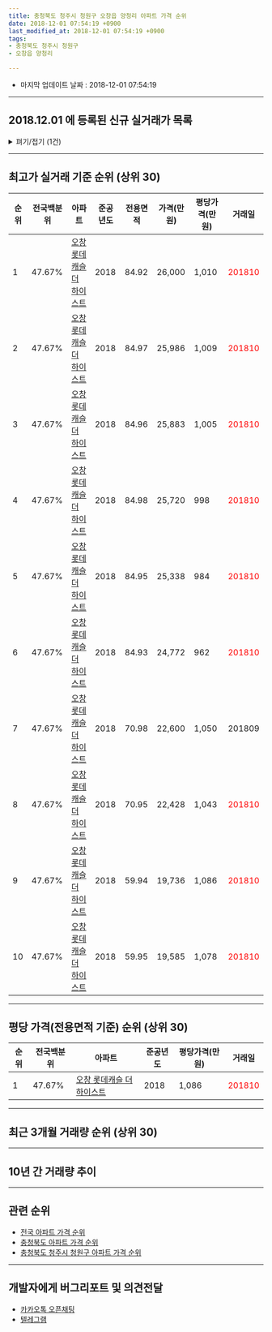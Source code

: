 ```yaml
---
title: 충청북도 청주시 청원구 오창읍 양청리 아파트 가격 순위
date: 2018-12-01 07:54:19 +0900
last_modified_at: 2018-12-01 07:54:19 +0900
tags:
- 충청북도 청주시 청원구
- 오창읍 양청리

---
```


* 마지막 업데이트 날짜 : 2018-12-01 07:54:19

---

## 2018.12.01 에 등록된 신규 실거래가 목록

<details>
<summary>펴기/접기 (1건)</summary>
<div markdown="1">

|아파트|전국백분위|준공년도|전용면적|가격(만원)|평당가격(만원)|거래일|
|---|---|---|---|---|---|---|
|[오창 롯데캐슬 더 하이스트](https://search.naver.com/search.naver?query=%EC%B6%A9%EC%B2%AD%EB%B6%81%EB%8F%84+%EC%B2%AD%EC%A3%BC%EC%8B%9C+%EC%B2%AD%EC%9B%90%EA%B5%AC+%EC%98%A4%EC%B0%BD%EC%9D%8D+%EC%96%91%EC%B2%AD%EB%A6%AC+%EC%98%A4%EC%B0%BD+%EB%A1%AF%EB%8D%B0%EC%BA%90%EC%8A%AC+%EB%8D%94+%ED%95%98%EC%9D%B4%EC%8A%A4%ED%8A%B8)|47.67%|2018|84.95|23,800|924|<span style="color:red">201811</span>|


</div>
</details>

---

## 최고가 실거래 기준 순위 (상위 30)


|순위|전국백분위|아파트|준공년도|전용면적|가격(만원)|평당가격(만원)|거래일|
|---|---|---|---|---|---|---|---|
|1|47.67%|[오창 롯데캐슬 더 하이스트](https://search.naver.com/search.naver?query=%EC%B6%A9%EC%B2%AD%EB%B6%81%EB%8F%84+%EC%B2%AD%EC%A3%BC%EC%8B%9C+%EC%B2%AD%EC%9B%90%EA%B5%AC+%EC%98%A4%EC%B0%BD%EC%9D%8D+%EC%96%91%EC%B2%AD%EB%A6%AC+%EC%98%A4%EC%B0%BD+%EB%A1%AF%EB%8D%B0%EC%BA%90%EC%8A%AC+%EB%8D%94+%ED%95%98%EC%9D%B4%EC%8A%A4%ED%8A%B8)|2018|84.92|26,000|1,010|<span style="color:red">201810</span>|
|2|47.67%|[오창 롯데캐슬 더 하이스트](https://search.naver.com/search.naver?query=%EC%B6%A9%EC%B2%AD%EB%B6%81%EB%8F%84+%EC%B2%AD%EC%A3%BC%EC%8B%9C+%EC%B2%AD%EC%9B%90%EA%B5%AC+%EC%98%A4%EC%B0%BD%EC%9D%8D+%EC%96%91%EC%B2%AD%EB%A6%AC+%EC%98%A4%EC%B0%BD+%EB%A1%AF%EB%8D%B0%EC%BA%90%EC%8A%AC+%EB%8D%94+%ED%95%98%EC%9D%B4%EC%8A%A4%ED%8A%B8)|2018|84.97|25,986|1,009|<span style="color:red">201810</span>|
|3|47.67%|[오창 롯데캐슬 더 하이스트](https://search.naver.com/search.naver?query=%EC%B6%A9%EC%B2%AD%EB%B6%81%EB%8F%84+%EC%B2%AD%EC%A3%BC%EC%8B%9C+%EC%B2%AD%EC%9B%90%EA%B5%AC+%EC%98%A4%EC%B0%BD%EC%9D%8D+%EC%96%91%EC%B2%AD%EB%A6%AC+%EC%98%A4%EC%B0%BD+%EB%A1%AF%EB%8D%B0%EC%BA%90%EC%8A%AC+%EB%8D%94+%ED%95%98%EC%9D%B4%EC%8A%A4%ED%8A%B8)|2018|84.96|25,883|1,005|<span style="color:red">201810</span>|
|4|47.67%|[오창 롯데캐슬 더 하이스트](https://search.naver.com/search.naver?query=%EC%B6%A9%EC%B2%AD%EB%B6%81%EB%8F%84+%EC%B2%AD%EC%A3%BC%EC%8B%9C+%EC%B2%AD%EC%9B%90%EA%B5%AC+%EC%98%A4%EC%B0%BD%EC%9D%8D+%EC%96%91%EC%B2%AD%EB%A6%AC+%EC%98%A4%EC%B0%BD+%EB%A1%AF%EB%8D%B0%EC%BA%90%EC%8A%AC+%EB%8D%94+%ED%95%98%EC%9D%B4%EC%8A%A4%ED%8A%B8)|2018|84.98|25,720|998|<span style="color:red">201810</span>|
|5|47.67%|[오창 롯데캐슬 더 하이스트](https://search.naver.com/search.naver?query=%EC%B6%A9%EC%B2%AD%EB%B6%81%EB%8F%84+%EC%B2%AD%EC%A3%BC%EC%8B%9C+%EC%B2%AD%EC%9B%90%EA%B5%AC+%EC%98%A4%EC%B0%BD%EC%9D%8D+%EC%96%91%EC%B2%AD%EB%A6%AC+%EC%98%A4%EC%B0%BD+%EB%A1%AF%EB%8D%B0%EC%BA%90%EC%8A%AC+%EB%8D%94+%ED%95%98%EC%9D%B4%EC%8A%A4%ED%8A%B8)|2018|84.95|25,338|984|<span style="color:red">201810</span>|
|6|47.67%|[오창 롯데캐슬 더 하이스트](https://search.naver.com/search.naver?query=%EC%B6%A9%EC%B2%AD%EB%B6%81%EB%8F%84+%EC%B2%AD%EC%A3%BC%EC%8B%9C+%EC%B2%AD%EC%9B%90%EA%B5%AC+%EC%98%A4%EC%B0%BD%EC%9D%8D+%EC%96%91%EC%B2%AD%EB%A6%AC+%EC%98%A4%EC%B0%BD+%EB%A1%AF%EB%8D%B0%EC%BA%90%EC%8A%AC+%EB%8D%94+%ED%95%98%EC%9D%B4%EC%8A%A4%ED%8A%B8)|2018|84.93|24,772|962|<span style="color:red">201810</span>|
|7|47.67%|[오창 롯데캐슬 더 하이스트](https://search.naver.com/search.naver?query=%EC%B6%A9%EC%B2%AD%EB%B6%81%EB%8F%84+%EC%B2%AD%EC%A3%BC%EC%8B%9C+%EC%B2%AD%EC%9B%90%EA%B5%AC+%EC%98%A4%EC%B0%BD%EC%9D%8D+%EC%96%91%EC%B2%AD%EB%A6%AC+%EC%98%A4%EC%B0%BD+%EB%A1%AF%EB%8D%B0%EC%BA%90%EC%8A%AC+%EB%8D%94+%ED%95%98%EC%9D%B4%EC%8A%A4%ED%8A%B8)|2018|70.98|22,600|1,050|201809|
|8|47.67%|[오창 롯데캐슬 더 하이스트](https://search.naver.com/search.naver?query=%EC%B6%A9%EC%B2%AD%EB%B6%81%EB%8F%84+%EC%B2%AD%EC%A3%BC%EC%8B%9C+%EC%B2%AD%EC%9B%90%EA%B5%AC+%EC%98%A4%EC%B0%BD%EC%9D%8D+%EC%96%91%EC%B2%AD%EB%A6%AC+%EC%98%A4%EC%B0%BD+%EB%A1%AF%EB%8D%B0%EC%BA%90%EC%8A%AC+%EB%8D%94+%ED%95%98%EC%9D%B4%EC%8A%A4%ED%8A%B8)|2018|70.95|22,428|1,043|<span style="color:red">201810</span>|
|9|47.67%|[오창 롯데캐슬 더 하이스트](https://search.naver.com/search.naver?query=%EC%B6%A9%EC%B2%AD%EB%B6%81%EB%8F%84+%EC%B2%AD%EC%A3%BC%EC%8B%9C+%EC%B2%AD%EC%9B%90%EA%B5%AC+%EC%98%A4%EC%B0%BD%EC%9D%8D+%EC%96%91%EC%B2%AD%EB%A6%AC+%EC%98%A4%EC%B0%BD+%EB%A1%AF%EB%8D%B0%EC%BA%90%EC%8A%AC+%EB%8D%94+%ED%95%98%EC%9D%B4%EC%8A%A4%ED%8A%B8)|2018|59.94|19,736|1,086|<span style="color:red">201810</span>|
|10|47.67%|[오창 롯데캐슬 더 하이스트](https://search.naver.com/search.naver?query=%EC%B6%A9%EC%B2%AD%EB%B6%81%EB%8F%84+%EC%B2%AD%EC%A3%BC%EC%8B%9C+%EC%B2%AD%EC%9B%90%EA%B5%AC+%EC%98%A4%EC%B0%BD%EC%9D%8D+%EC%96%91%EC%B2%AD%EB%A6%AC+%EC%98%A4%EC%B0%BD+%EB%A1%AF%EB%8D%B0%EC%BA%90%EC%8A%AC+%EB%8D%94+%ED%95%98%EC%9D%B4%EC%8A%A4%ED%8A%B8)|2018|59.95|19,585|1,078|<span style="color:red">201810</span>|


---

## 평당 가격(전용면적 기준) 순위 (상위 30)


|순위|전국백분위|아파트|준공년도|평당가격(만원)|거래일|
|---|---|---|---|---|---|
|1|47.67%|[오창 롯데캐슬 더 하이스트](https://search.naver.com/search.naver?query=%EC%B6%A9%EC%B2%AD%EB%B6%81%EB%8F%84+%EC%B2%AD%EC%A3%BC%EC%8B%9C+%EC%B2%AD%EC%9B%90%EA%B5%AC+%EC%98%A4%EC%B0%BD%EC%9D%8D+%EC%96%91%EC%B2%AD%EB%A6%AC+%EC%98%A4%EC%B0%BD+%EB%A1%AF%EB%8D%B0%EC%BA%90%EC%8A%AC+%EB%8D%94+%ED%95%98%EC%9D%B4%EC%8A%A4%ED%8A%B8)|2018|1,086|<span style="color:red">201810</span>|


---

## 최근 3개월 거래량 순위 (상위 30)


<div style="width:100%;">
    <canvas id="deal_count_ranking" height="250"></canvas>
</div>


<script>
new Chart(document.getElementById("deal_count_ranking"), {
    type: 'horizontalBar',
    data: {
        labels: ['오창 롯데캐슬 더 하이스트'],
        datasets: [{
            label: '실거래 수',
            data: [220],
            borderColor: "rgba(255, 0, 128, 1)",
            backgroundColor: "rgba(255, 0, 128, 0.5)",
            fill: false,
        }]
    },
    options: {
        responsive: true,
        title: {
            display: true,
            text: '최근 3개월 거래량 순위'
        },
        tooltips: {
            mode: 'index',
            intersect: false,
            callbacks: {
                title: function(tooltipItems, data) {
                    return "실거래 수:";
                },
                label: function(tooltipItem, data) {
                    return data.labels[tooltipItem.index] + ": " + tooltipItem.xLabel;
                }
            }
        },
        hover: {
            mode: 'nearest',
            intersect: true
        },
        scales: {
            xAxes: [{
                display: true,
                scaleLabel: {
                    display: true,
                    labelString: '실거래 수'
                },
                ticks: {
                    suggestedMin: 0,
                }
            }],
            yAxes: [{
                display: true,
                ticks: {
                    autoSkip: false,
                    callback: function(value, index, values) {
                        if (value.length > 15)
                            return value.substr(0, 13) + "...";
                        else
                            return value;
                    }
                },
                scaleLabel: {
                    display: false,
                }
            }]
        }
    }
});

</script>


---

## 10년 간 거래량 추이


<div style="width:100%;">
    <canvas id="deal_progress" height="250"></canvas>
</div>

<script>
new Chart(document.getElementById("deal_progress"), {
    type: 'line',
    data: {
        labels: ['200812','200901','200902','200903','200904','200905','200906','200907','200908','200909','200910','200911','200912','201001','201002','201003','201004','201005','201006','201007','201008','201009','201010','201011','201012','201101','201102','201103','201104','201105','201106','201107','201108','201109','201110','201111','201112','201201','201202','201203','201204','201205','201206','201207','201208','201209','201210','201211','201212','201301','201302','201303','201304','201305','201306','201307','201308','201309','201310','201311','201312','201401','201402','201403','201404','201405','201406','201407','201408','201409','201410','201411','201412','201501','201502','201503','201504','201505','201506','201507','201508','201509','201510','201511','201512','201601','201602','201603','201604','201605','201606','201607','201608','201609','201610','201611','201612','201701','201702','201703','201704','201705','201706','201707','201708','201709','201710','201711','201712','201801','201802','201803','201804','201805','201806','201807','201808','201809','201810','201811','201812'],
        datasets: [{
            label: '실거래 수',
            pointRadius: 1,
            data: [0, 0, 0, 0, 0, 0, 0, 0, 0, 0, 0, 0, 0, 0, 0, 0, 0, 0, 0, 0, 0, 0, 0, 0, 0, 0, 0, 0, 0, 0, 0, 0, 0, 0, 0, 0, 0, 0, 0, 0, 0, 0, 0, 0, 0, 0, 0, 0, 0, 0, 0, 0, 0, 0, 0, 0, 0, 0, 0, 0, 0, 0, 0, 0, 0, 0, 0, 0, 0, 0, 0, 0, 0, 0, 0, 0, 0, 0, 0, 0, 0, 0, 0, 0, 0, 0, 0, 0, 0, 0, 0, 0, 0, 0, 0, 0, 0, 0, 0, 0, 0, 0, 0, 0, 0, 0, 0, 0, 0, 0, 0, 0, 0, 0, 0, 0, 0, 50, 191, 29, 0],
            borderColor: "rgba(255, 201, 14, 1)",
            backgroundColor: "rgba(255, 201, 14, 0.5)",
            fill: true,
        }]
    },
    options: {
        responsive: true,
        title: {
            display: true,
            text: '10년간 거래량 추이'
        },
        tooltips: {
            mode: 'index',
            intersect: false,
        },
        hover: {
            mode: 'nearest',
            intersect: true
        },
        scales: {
            xAxes: [{
                display: true,
                scaleLabel: {
                    display: true,
                    labelString: '년/월'
                }
            }],
            yAxes: [{
                display: true,
                ticks: {
                    suggestedMin: 0,
                },
                scaleLabel: {
                    display: true,
                    labelString: '실거래 수'
                }
            }]
        }
    }
});

</script>


---

## 관련 순위

- [전국 아파트 가격 순위](https://inasie.github.io/apt-ranking/전국)
- [충청북도 아파트 가격 순위](https://inasie.github.io/apt-ranking/충청북도)
- [충청북도 청주시 청원구 아파트 가격 순위](https://inasie.github.io/apt-ranking/충청북도-청주시-청원구)


---

## 개발자에게 버그리포트 및 의견전달

- [카카오톡 오픈채팅](https://open.kakao.com/o/gLJUAP4)
- [텔레그램](https://t.me/inasie)

